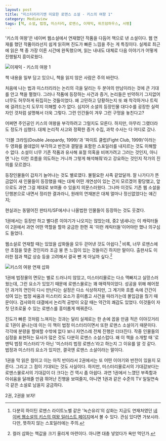 ```yaml
---
layout: post
title: "미스터리라기엔 미묘한 로맨스 소설 - 키스의 여왕 1"
category: Mediaview
tags: [책, 소설, 법정, 미스터리, 로맨스, 이재익, 위즈덤하우스, 서평]
---
```


'키스의 여왕'은 네이버 웹소설에서 연재했던 작품을 다듬어 책으로 낸 소설이다.
웹 연재를 했던 작품이라선지 쉽게 읽히며 진도가 빠른 느낌을 주는 게 특징이다.
실제로 최근에 읽은 책 중 가장 이른 시간에 완독했으며,
읽는 내내도 대체로 다음 이야기가 어떻게 진행될지 흥미로웠다.

![이재익 - 키스의 여왕 1](https://lh3.googleusercontent.com/-U5XD2VbiBck/WM4wP2qyb7I/AAAAAAAATIw/hTK1YusYOiohp7A5KLUkPtRTiP3Y2hqrwCE0/s360/queen-of-the-kiss-1-book.jpg "키스의 여왕은 법정 미스터리 '로맨스' 소설이다.")

<div class="im im-warning">
책 내용을 일부 담고 있으니, 책을 읽지 않은 사람은 주의 바란다.
</div>

처음에 나는 법과 미스터리라는 논리의 극을 달리는 두 분야의 만남이라는 것에 큰 기대를 안고 책을 펼쳤다.
그러나 작품에 등장하는 사건과 증거, 논리들은 빈약하기 그지없어 너무도 허무하게 뒤집히는 것들이었다.
왜 고민하고 당황하는지 또 왜 착각하거나 트릭에 걸려드는지 도무지 이해할 수가 없다.
심지어 소설의 등장인물 대다수를 굉장한 실력자인 것처럼 설명해서 더욱 그렇다.
그런 인간들이 겨우 그런 구멍을 놓친다고?

어쩌면 주인공인 키스의 여왕을 부각하려고 그럴지도 모른다.
하지만, 아무리 그랬더라도 정도가 심했다.
대체 논리적 사고와 정확한 증거 수집, 과학 수사는 다 어디로 갔나.

'더블 크라임(Double Jeopardy, 1999)'과 '파이트 클럽(Fight Club, 1999)'이라는 두 영화를
쓸데없이 부각하고 반전과 결말을 포함한 스포일러를 내지르는 것도 이해할 수 없다.
소설이 너무 기존 작품과 유사해 표절 의혹을 비껴가려고 그러는 것인지,
아니면 '나는 이런 흐름을 의도하는 거니까 그렇게 해석해줘'라고 강요하는 것인지
작가의 진의를 모르겠다.

등장인물들이 갑자기 늘어나는 것도 별로였다.
불필요한 사족 같았달까.
잘 나가다가 뜬금없이 새 인물들이 등장했을 때는
대체 어떤 개연성이 있는 건지 모르겠어 황당했고,
앞으로도 과연 그걸 제대로 보여줄 수 있을지 의문스러웠다.
그나마 이것도 기존 웹 소설을 단행본으로 내면서 정리한 결과라니,
원래의 연재본은 대체 얼마나 정신없었다는 얘긴지;

현실과는 동떨어진 판타지/SF에서나 나올법한 인물들이 등장하는 것도 웃겼다.
<!--
인터넷 접속 기록이 남지 않는다는 초 IT적인 채팅 프로그램 X 너머의 '크큭' 거릴 것 같은 '마스터'라던가(102p)
순은으로 얼굴 절반을 가린 마스크를 쓰고 대를 이어 7명을 유지하며 '회합' 모임을 하는 '그들', '위대한 손들'이라던가(378p)
-->
1권에서는 등장만 하고 별다른 이야기가 나오지는 않았는데,
중2 냄새나는 이 캐릭터들이 2권에서 과연 어떤 역할을 할까 궁금한 한편
꼭 '이런 캐릭터들'이어야만 했나 의구심도 들었다.

웹소설로 연재할 때는 있었을 삽화들을 모두 걷어낸 것도 아쉽다.[^1]
비록, 너무 로맨스에만 초점을 맞춘 것인지라 조금 붕 뜬 느낌이 있는 것들이긴 하지만 말이다.
출판사도 이러한 점과 책값 상승 등을 고려해서 결국 뺀 게 아닐까 싶다.[^2]

[^1]: 다분히 하이틴 로맨스 라이트노벨 같은 '녹슨유리'의 삽화는 지금도 연재처였던 [네이버 웹소설의 키스의 여왕 일러스트 페이지](http://novel.naver.com/webnovel/illust.nhn?novelId=483046&order=Oldest)에서 볼 수 있다. 관심 있다면 가보시라. 다만, 뜻하지 않는 스포일러에는 주의.

[^2]: 컬러 삽화는 책값을 크기 올리게 마련이다. 아니면 대충 넣었다가 욕만 먹던가.

![키스의 여왕 연재 삽화](https://lh3.googleusercontent.com/-_gY29qzwXTk/WM4ylg8ru6I/AAAAAAAATJI/XjtNQz79bgAXhB_8TuIH1RNPmmx3Vp6AACE0/w325/queen-of-the-kiss-illust.jpg "연재 삽화는 다분히 하이틴 로맨스 라이트노벨 같은 느낌이다.<br />단행본 표지와 비교하면 상당한 괴리감이 느껴진다.")

1권에 법정물의 면모는 별로 드러나지 않았고, 미스터리물로는 다소 맥빠지고 실망스러웠는데,
그런 요소가 있었기 때문에 로맨스물로는 꽤 매력적이었다.
성공을 위해 헤어졌던 과거의 연인이 다시 만난다는 설정은 다소 식상하지만,
그 계기와 흐름 속에 간간이 섞여 있는 법정 싸움과 미스터리 요소가 흥미롭고
사건을 따라가는데 몰입감을 줬기 때문이다.
검사와의 대결에서 논리적 공방이 오갈 때는 약간의 쾌감도 있었다.
이것들이 자칫 단조로울 수 있는 로맨스를 흥미롭게 메꿔준다.

진도가 빠른 것처럼 느껴지는 것과는 달리
실제로는 한 손에 꼽을 만큼 적은 이야깃거리로 1권이 끝나는데
이는 이 책이 법정 미스터리이면서 또한 로맨스 소설이기 때문이다.
각각에 분량을 할애할 수밖에 없다 보니 자연스레 전체 진행은 더뎌진다.
작중 인물들의 심정을 표현하는 묘사가 많은 것도 다분히 로맨스 소설스럽다.
왜 이 책을 소개할 때 '로맨틱 법정 미스터리'가 아닌 '미스터리 법정 로맨스'라고 하는지 그 이유를 알 것 같다.
법정과 미스터리 요소가 있지만, 결국엔 로맨스 소설이라는 말이다.

1권을 막 읽은 참이고 이는 아직 반이라서
2권에서는 또 어떤 이야기와 반전이 있을지 모른다.
그리고 그 점이 기대되는 것도 사실이다.
하지만, 미스터리물로서의 기대감보다는 로맨스물로서의 기대감이 더 크다는 건 역시 좀 아쉽다.
과연 1권에서 느꼈던 부족함과 아쉬움을 달래줄 만큼 뛰어난 진행을 보여줄지,
아니면 1권과 같은 수준의 TV 일일연속극 같은 소설로 남을지 궁금하다.

2권, 2권을 보자!
